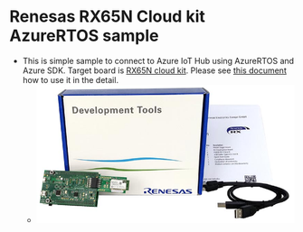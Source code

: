 # Renesas RX65N Cloud kit AzureRTOS sample
* This is simple sample to connect to Azure IoT Hub using AzureRTOS and Azure SDK. Target board is [RX65N cloud kit](https://www.renesas.com/us/en/products/microcontrollers-microprocessors/rx-32-bit-performance-efficiency-mcus/rx65n-cloud-kit-renesas-rx65n-cloud-kit). Please see [this document](https://github.com/TatsuyaOgawanx/rx65nck-azurertos-samples/blob/main/iot_sdk_rx65nck_gcc/r01an6455ej0102-rx-azure-rtos.pdf) how to use it in the detail.
  * ![RX65N cloud kit](./cloudkit00a_0.jpg)